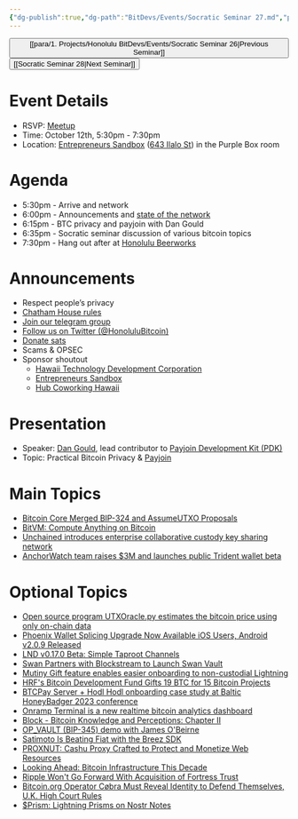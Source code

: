 ```yaml
---
{"dg-publish":true,"dg-path":"BitDevs/Events/Socratic Seminar 27.md","permalink":"/bit-devs/events/socratic-seminar-27/","title":"Socratic Seminar 27","tags":["bitdevs","bitcoin","resource","socratic-27","speaker"],"noteIcon":"3","created":"2023-09-21T18:57:00.560-10:00","updated":"2023-10-10T20:10:28.860-10:00"}
---
```




<button class="obsidian-button previous-seminar">[[para/1. Projects/Honolulu BitDevs/Events/Socratic Seminar 26\|Previous Seminar]]</button> <button class="obsidian-button next-seminar">[[Socratic Seminar 28\|Next Seminar]]</button>

# Event Details

- RSVP: [Meetup](https://www.meetup.com/honolulu-bitdevs/events/296270442/)
- Time: October 12th, 5:30pm - 7:30pm
- Location: [Entrepreneurs Sandbox](https://sandboxhawaii.org/) ([643 Ilalo St](https://goo.gl/maps/3Zj38htV13iUn4dcA)) in the Purple Box room

# Agenda

- 5:30pm - Arrive and network  
- 6:00pm - Announcements and [state of the network](https://bitcoin.clarkmoody.com/dashboard/)
- 6:15pm - BTC privacy and payjoin with Dan Gould
- 6:35pm - Socratic seminar discussion of various bitcoin topics
- 7:30pm - Hang out after at [Honolulu Beerworks](https://www.honolulubeerworks.com/)

# Announcements

- Respect people’s privacy
- [Chatham House rules](https://www.chathamhouse.org/about-us/chatham-house-rule)
- [Join our telegram group](https://t.me/+Uh9gbHO9EHFkZWJh)
- [Follow us on Twitter (@HonoluluBitcoin)](https://twitter.com/HonoluluBitcoin)
- [Donate sats](https://checkout.opennode.com/p/5dea6b7a-d33c-4fda-b54c-98f092814c7d)
- Scams & OPSEC
- Sponsor shoutout
	- [Hawaii Technology Development Corporation](https://www.htdc.org/about/)
	- [Entrepreneurs Sandbox](https://sandboxhawaii.org/)
	- [Hub Coworking Hawaii](https://hubcoworkinghi.com/)

# Presentation

- Speaker: [Dan Gould](https://x.com/bitgould), lead contributor to [Payjoin Development Kit (PDK)](https://payjoindevkit.org/introduction/)
- Topic: Practical Bitcoin Privacy & [Payjoin](https://payjoin.org/)

# Main Topics

- [Bitcoin Core Merged BIP-324 and AssumeUTXO Proposals](https://www.nobsbitcoin.com/bip-324-and-assumeutxo-merged/)
- [BitVM: Compute Anything on Bitcoin](https://bitvm.org/bitvm.pdf)
- [Unchained introduces enterprise collaborative custody key sharing network](https://unchained.com/blog/enterprise-collaborative-custody-network/)
- [AnchorWatch team raises $3M and launches public Trident wallet beta](https://www.tridentvault.com/) 

# Optional Topics

- [Open source program UTXOracle.py estimates the bitcoin price using only on-chain data](https://utxo.live/oracle/) 
- [Phoenix Wallet Splicing Upgrade Now Available iOS Users, Android v2.0.9 Released](https://www.nobsbitcoin.com/phoenix-wallet-ios-v2-0-3-android-v-2-0-9/)
- [LND v0.17.0 Beta: Simple Taproot Channels](https://www.nobsbitcoin.com/lnd-v0-17-0-beta/)
- [Swan Partners with Blockstream to Launch Swan Vault](https://www.nobsbitcoin.com/swan-partners-with-blockstream-to-launch-swan-vault/)
- [Mutiny Gift feature enables easier onboarding to non-custodial Lightning](https://blog.mutinywallet.com/mutiny-gifts/stodial)
- [HRF's Bitcoin Development Fund Gifts 19 BTC for 15 Bitcoin Projects](https://www.nobsbitcoin.com/hrfs-bitcoin-development-fund-grants-19-btc-for-15-bitcoin-projects/)
- [BTCPay Server + Hodl Hodl onboarding case study at Baltic HoneyBadger 2023 conference](https://btcpayserver.org/case-studies/hodlhodl2023.pdf)
- [Onramp Terminal is a new realtime bitcoin analytics dashboard](https://terminal.onrampbitcoin.com/)
- [Block - Bitcoin Knowledge and Perceptions: Chapter II](https://block.xyz/inside/report-bitcoin-survey-2023)
- [OP_VAULT (BIP-345) demo with James O'Beirne](https://www.youtube.com/watch?v=7Zwm5iHFyBQ)
- [Satimoto Is Beating Fiat with the Breez SDK](https://medium.com/breez-technology/building-on-lightning-how-satimoto-is-beating-fiat-with-the-breez-sdk-88aa8252a994)
- [PROXNUT: Cashu Proxy Crafted to Protect and Monetize Web Resources](https://www.nobsbitcoin.com/proxnut-launched/)
- [Looking Ahead: Bitcoin Infrastructure This Decade](https://opensats.org/blog/bitcoin-infrastructure-this-decade)
- [Ripple Won't Go Forward With Acquisition of Fortress Trust](https://www.nobsbitcoin.com/ripple-wont-go-forward-with-acquisition-of-fortress-trust/)
- [Bitcoin.org Operator Cøbra Must Reveal Identity to Defend Themselves, U.K. High Court Rules](https://www.nobsbitcoin.com/bitcoin-org-operator-loses-appeal-to-craig-wright/)
- [$Prism: Lightning Prisms on Nostr Notes](https://www.nobsbitcoin.com/lightning-prism-nostr/)